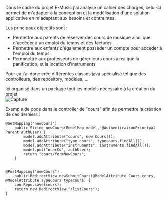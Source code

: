 Dans le cadre du projet E-Music j'ai analysé un cahier des charges, celui-ci permet de m'adapter à la conception et la modélisation d'une solution applicative en m'adaptant aux besoins et contraintes.

Les principaux objectifs sont :

- Permettre aux parents de réserver des cours de musique ainsi que d'accèder à un emploi du temps et des factures
- Permettre aux enfants d'également possèder un compte pour accèder à l'emploi du temps
- Permmettre aux professeurs de gérer leurs cours ainsi que la panification, et la location d'instruments

Pour ça j'ai donc crée différentes classes java spécialisé tel que des controlleurs, des repository, modèles, ...


Ici organisé dans un package tout les models nécessaire à la création du projet
<br>
![Capture](https://user-images.githubusercontent.com/96297088/204144765-1f6d036d-4eb0-410c-92bb-6a6732846411.JPG)


Exemple de code dans le controller de "cours" afin de permettre la création de ces derniers :

```
@GetMapping("newCours")
	public String newCours(ModelMap model, @AuthenticationPrincipal Parent authUser) {
		model.addAttribute("cours", new Cours());
		model.addAttribute("type_cours", typecours.findAll());
		model.addAttribute("instruments", instruments.findAll());
		model.put("userCo", authUser);
		return "cours/formNewCours";
	}
	
	
@PostMapping("newCours")
	public RedirectView newSubmitCours(@ModelAttribute Cours cours, @ModelAttribute TypeCours typecours) {
	courRepo.save(cours);
	return new RedirectView("/listCours");
}

```

